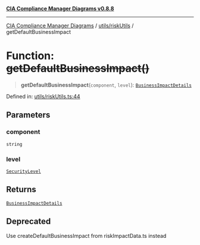 [**CIA Compliance Manager Diagrams v0.8.8**](../../../README.md)

***

[CIA Compliance Manager Diagrams](../../../modules.md) / [utils/riskUtils](../README.md) / getDefaultBusinessImpact

# Function: ~~getDefaultBusinessImpact()~~

> **getDefaultBusinessImpact**(`component`, `level`): [`BusinessImpactDetails`](../../../types/interfaces/BusinessImpactDetails.md)

Defined in: [utils/riskUtils.ts:44](https://github.com/Hack23/cia-compliance-manager/blob/283c1f3ddf6c7084b20c21176cda3bc5166ffcb9/src/utils/riskUtils.ts#L44)

## Parameters

### component

`string`

### level

[`SecurityLevel`](../../../types/cia/type-aliases/SecurityLevel.md)

## Returns

[`BusinessImpactDetails`](../../../types/interfaces/BusinessImpactDetails.md)

## Deprecated

Use createDefaultBusinessImpact from riskImpactData.ts instead
